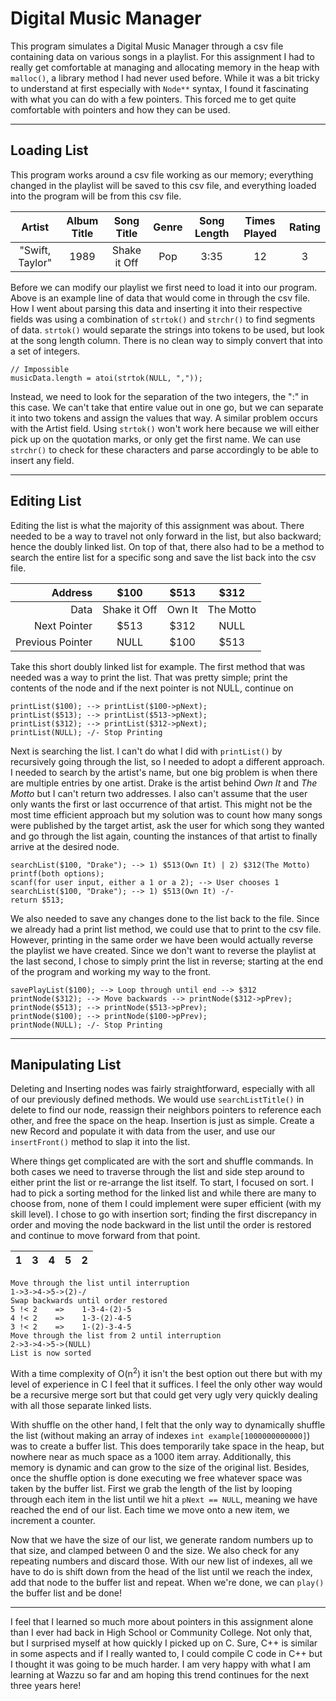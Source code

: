 # Digital Music Manager
This program simulates a Digital Music Manager through a csv file containing data on various songs in a playlist. For this assignment I had to really get comfortable at managing and allocating memory in the heap with `malloc()`, a library method I had never used before. While it was a bit tricky to understand at first especially with `Node**` syntax, I found it fascinating with what you can do with a few pointers. This forced me to get quite comfortable with pointers and how they can be used.

---
## Loading List
This program works around a csv file working as our memory; everything changed in the playlist will be saved to this csv file, and everything loaded into the program will be from this csv file.

| Artist          | Album Title | Song Title    | Genre | Song Length | Times Played  | Rating  |
| :---:           | :---:       | :---:         | :---: | :---:       | :---:         | :---:   |
| "Swift, Taylor" | 1989        | Shake it Off  | Pop   | 3:35        | 12            | 3       |

Before we can modify our playlist we first need to load it into our program. Above is an example line of data that would come in through the csv file. How I went about parsing this data and inserting it into their respective fields was using a combination of `strtok()` and `strchr()` to find segments of data. `strtok()` would separate the strings into tokens to be used, but look at the song length column. There is no clean way to simply convert that into a set of integers.
```
// Impossible
musicData.length = atoi(strtok(NULL, ","));
```
Instead, we need to look for the separation of the two integers, the ":" in this case. We can't take that entire value out in one go, but we can separate it into two tokens and assign the values that way. A similar problem occurs with the Artist field. Using `strtok()` won't work here because we will either pick up on the quotation marks, or only get the first name. We can use `strchr()` to check for these characters and parse accordingly to be able to insert any field.

---
## Editing List
Editing the list is what the majority of this assignment was about. There needed to be a way to travel not only forward in the list, but also backward; hence the doubly linked list. On top of that, there also had to be a method to search the entire list for a specific song and save the list back into the csv file.

| Address         | $100        | $513          | $312     |
|  ---:           | :---:       | :---:         | :---:    |
| Data            | Shake it Off| Own It        | The Motto|
| Next Pointer    | $513        | $312          | NULL     |
| Previous Pointer| NULL        | $100          | $513     |


Take this short doubly linked list for example. The first method that was needed was a way to print the list. That was pretty simple; print the contents of the node and if the next pointer is not NULL, continue on
```
printList($100); --> printList($100->pNext);
printList($513); --> printList($513->pNext);
printList($312); --> printList($312->pNext);
printList(NULL); -/- Stop Printing
```

Next is searching the list. I can't do what I did with `printList()` by recursively going through the list, so I needed to adopt a different approach. I needed to search by the artist's name, but one big problem is when there are multiple entries by one artist. Drake is the artist behind *Own It* and *The Motto* but I can't return two addresses. I also can't assume that the user only wants the first or last occurrence of that artist. This might not be the most time efficient approach but my solution was to count how many songs were published by the target artist, ask the user for which song they wanted and go through the list again, counting the instances of that artist to finally arrive at the desired node.

```
searchList($100, "Drake"); --> 1) $513(Own It) | 2) $312(The Motto)
printf(both options);
scanf(for user input, either a 1 or a 2); --> User chooses 1
searchList($100, "Drake"); --> 1) $513(Own It) -/-
return $513;
```
We also needed to save any changes done to the list back to the file. Since we already had a print list method, we could use that to print to the csv file. However, printing in the same order we have been would actually reverse the playlist we have created. Since we don't want to reverse the playlist at the last second, I chose to simply print the list in reverse; starting at the end of the program and working my way to the front.

```
savePlayList($100); --> Loop through until end --> $312
printNode($312); --> Move backwards --> printNode($312->pPrev);
printNode($513); --> printNode($513->pPrev);
printNode($100); --> printNode($100->pPrev);
printNode(NULL); -/- Stop Printing
```
---

## Manipulating List

Deleting and Inserting nodes was fairly straightforward, especially with all of our previously defined methods. We would use `searchListTitle()` in delete to find our node, reassign their neighbors pointers to reference each other, and free the space on the heap. Insertion is just as simple. Create a new Record and populate it with data from the user, and use our `insertFront()` method to slap it into the list.

Where things get complicated are with the sort and shuffle commands. In both cases we need to traverse through the list and side step around to either print the list or re-arrange the list itself. To start, I focused on sort. I had to pick a sorting method for the linked list and while there are many to choose from, none of them I could implement were super efficient (with my skill level). I chose to go with insertion sort; finding the first discrepancy in order and moving the node backward in the list until the order is restored and continue to move forward from that point.

| 1     | 3     | 4     | 5     | 2     |
| :---: | :---: | :---: | :---: | :---: |

```
Move through the list until interruption
1->3->4->5->(2)-/
Swap backwards until order restored
5 !< 2    =>    1-3-4-(2)-5
4 !< 2    =>    1-3-(2)-4-5
3 !< 2    =>    1-(2)-3-4-5
Move through the list from 2 until interruption
2->3->4->5->(NULL)
List is now sorted
```
With a time complexity of O(n<sup>2</sup>) it isn't the best option out there but with my level of experience in C I feel that it suffices. I feel the only other way would be a recursive merge sort but that could get very ugly very quickly dealing with all those separate linked lists.

With shuffle on the other hand, I felt that the only way to dynamically shuffle the list (without making an array of indexes `int example[1000000000000]`) was to create a buffer list. This does temporarily take space in the heap, but nowhere near as much space as a 1000 item array. Additionally, this memory is dynamic and can grow to the size of the original list. Besides, once the shuffle option is done executing we free whatever space was taken by the buffer list. First we grab the length of the list by looping through each item in the list until we hit a `pNext == NULL`, meaning we have reached the end of our list. Each time we move onto a new item, we increment a counter.

Now that we have the size of our list, we generate random numbers up to that size, and clamped between 0 and the size. We also check for any repeating numbers and discard those. With our new list of indexes, all we have to do is shift down from the head of the list until we reach the index, add that node to the buffer list and repeat. When we're done, we can `play()` the buffer list and be done!

---

I feel that I learned so much more about pointers in this assignment alone than I ever had back in High School or Community College. Not only that, but I surprised myself at how quickly I picked up on C. Sure, C++ is similar in some aspects and if I really wanted to, I could compile C code in C++ but I thought it was going to be much harder. I am very happy with what I am learning at Wazzu so far and am hoping this trend continues for the next three years here!
